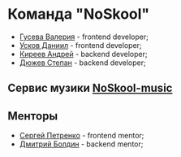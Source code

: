 # Команда "NoSkool"

* [Гусева Валерия](https://github.com/lerakrya8) - frontend developer;
* [Усков Даниил](https://github.com/CUzkov) - frontend developer;
* [Киреев Андрей](https://github.com/andrew-kireev) - backend developer;
* [Дюжев Степан](https://github.com/amartery) - backend developer;

## Сервис музики [NoSkool-music](http://178.154.245.200)

## Менторы
* [Сергей Петренко](https://github.com/SPetrenko17) - frontend mentor;
* [Дмитрий Болдин](https://github.com/BoldinDmitry) - backend mentor;